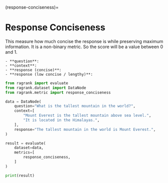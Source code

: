 (response-conciseness)=
# Response Conciseness

This measure how much concise the response is while preserving maximum information. It is a non-binary metric. So the score will be a value between 0 and 1.

```{Hint}
- **question**:
- **context**:
- **response (concise)**:
- **response (low concise / lengthy)**:
```

```python 
from ragrank import evaluate
from ragrank.dataset import DataNode
from ragrank.metric import response_conciseness

data = DataNode(
    question="What is the tallest mountain in the world?",
    context=[
        "Mount Everest is the tallest mountain above sea level.",
        "It is located in the Himalayas.",
    ],
    response="The tallest mountain in the world is Mount Everest.",
)

result = evaluate(
    dataset=data,
    metrics=[
        response_conciseness,
    ]
)

print(result)
```